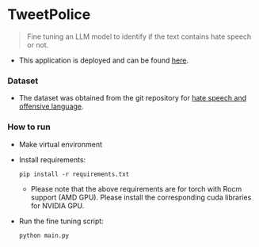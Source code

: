 # TweetPolice

> Fine tuning an LLM model to identify if the text contains hate speech or not.

- This application is deployed and can be found [here](https://tweetpolice.azurewebsites.net/).

### Dataset

- The dataset was obtained from the git repository for [hate speech and offensive language](https://github.com/t-davidson/hate-speech-and-offensive-language).

### How to run

- Make virtual environment
- Install requirements:
    ```
    pip install -r requirements.txt
    ```
    - Please note that the above requirements are for torch with Rocm support (AMD GPU). Please install the corresponding cuda libraries for NVIDIA GPU.

- Run the fine tuning script:
    ```
    python main.py
    ```